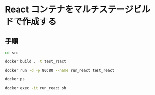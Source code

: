 # React コンテナをマルチステージビルドで作成する

## 手順

```bash
cd src
```

```bash
docker build . -t test_react
```

```bash
docker run -d -p 80:80 --name run_react test_react
```

```bash
docker ps
```

```bash
docker exec -it run_react sh
```

